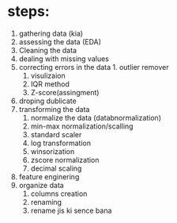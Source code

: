 # steps:
1. gathering data (kia)
2. assessing the data (EDA)
3. Cleaning the data
  1. dealing with missing values
  2. correcting errors in the data
    1. outlier remover
       1. visulizaion
       2. IQR method
       3. Z-score(assingment)
  3. droping dublicate
4. transforming the data
    1. normalize the data (databnormalization)
      1. min-max normalization/scalling
      2. standard scaler
      3. log transformation
      4. winsorization
      5. zscore normalization
      6. decimal scaling
5. feature enginering
6. organize data
    1. columns creation
    2. renaming
    3. rename jis ki sence bana